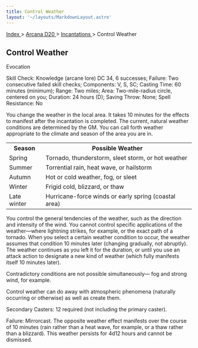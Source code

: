 ```yaml
---
title: Control Weather
layout: '~/layouts/MarkdownLayout.astro'
---
```


[ Index ](/) > [ Arcana D20 ](/arcana.d20.srd) > [ Incantations ](/arcana.d20.srd/incantations) > Control Weather

##  Control Weather

Evocation

Skill Check: Knowledge (arcane lore) DC 34, 6 successes; Failure: Two
consecutive failed skill checks; Components: V, S, SC; Casting Time: 60
minutes (minimum); Range: Two miles; Area: Two-mile-radius circle, centered on
you; Duration: 24 hours (D); Saving Throw: None; Spell Resistance: No

You change the weather in the local area. It takes 10 minutes for the effects
to manifest after the incantation is completed. The current, natural weather
conditions are determined by the GM. You can call forth weather appropriate to
the climate and season of the area you are in.


<table> <tr> <th> Season </th> <th> Possible Weather </th> </tr> <tr> <td> Spring </td> <td> Tornado, thunderstorm, sleet storm, or hot weather </td> </tr> <tr class="shaded"> <td> Summer </td> <td> Torrential rain, heat wave, or hailstorm </td> </tr> <tr> <td> Autumn </td> <td> Hot or cold weather, fog, or sleet </td> </tr> <tr class="shaded"> <td> Winter </td> <td> Frigid cold, blizzard, or thaw </td> </tr> <tr> <td> Late winter </td> <td> Hurricane-force winds or early spring (coastal area) </td> </tr> </table>



You control the general tendencies of the weather, such as the direction and
intensity of the wind. You cannot control specific applications of the
weather—where lightning strikes, for example, or the exact path of a tornado.
When you select a certain weather condition to occur, the weather assumes that
condition 10 minutes later (changing gradually, not abruptly). The weather
continues as you left it for the duration, or until you use an attack action
to designate a new kind of weather (which fully manifests itself 10 minutes
later).

Contradictory conditions are not possible simultaneously— fog and strong wind,
for example.

Control weather can do away with atmospheric phenomena (naturally occurring or
otherwise) as well as create them.

Secondary Casters: 12 required (not including the primary caster).

Failure: Mirrorcast. The opposite weather effect manifests over the course of
10 minutes (rain rather than a heat wave, for example, or a thaw rather than a
blizzard). This weather persists for 4d12 hours and cannot be dismissed.


